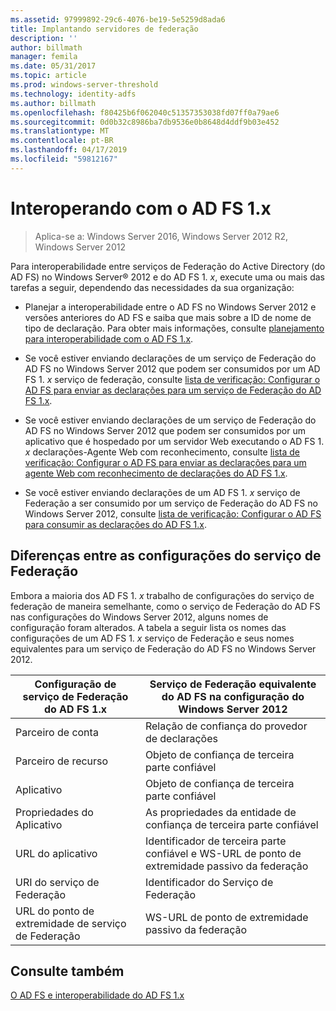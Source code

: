 ```yaml
---
ms.assetid: 97999892-29c6-4076-be19-5e5259d8ada6
title: Implantando servidores de federação
description: ''
author: billmath
manager: femila
ms.date: 05/31/2017
ms.topic: article
ms.prod: windows-server-threshold
ms.technology: identity-adfs
ms.author: billmath
ms.openlocfilehash: f80425b6f062040c51357353038fd07ff0a79ae6
ms.sourcegitcommit: 0d0b32c8986ba7db9536e0b8648d4ddf9b03e452
ms.translationtype: MT
ms.contentlocale: pt-BR
ms.lasthandoff: 04/17/2019
ms.locfileid: "59812167"
---
```

# <a name="interoperating-with-ad-fs-1x"></a>Interoperando com o AD FS 1.x

>Aplica-se a: Windows Server 2016, Windows Server 2012 R2, Windows Server 2012

Para interoperabilidade entre serviços de Federação do Active Directory \(do AD FS\) no Windows Server® 2012 e do AD FS 1. *x*, execute uma ou mais das tarefas a seguir, dependendo das necessidades da sua organização:  
  
-   Planejar a interoperabilidade entre o AD FS no Windows Server 2012 e versões anteriores do AD FS e saiba que mais sobre a ID de nome de tipo de declaração. Para obter mais informações, consulte [planejamento para interoperabilidade com o AD FS 1.x](https://technet.microsoft.com/library/ff678040.aspx).  
  
-   Se você estiver enviando declarações de um serviço de Federação do AD FS no Windows Server 2012 que podem ser consumidos por um AD FS 1. *x* serviço de federação, consulte [lista de verificação: Configurar o AD FS para enviar as declarações para um serviço de Federação do AD FS 1.x](Checklist--Configuring-AD-FS-to-Send-Claims-to-an-AD-FS-1.x-Federation-Service.md).  
  
-   Se você estiver enviando declarações de um serviço de Federação do AD FS no Windows Server 2012 que podem ser consumidos por um aplicativo que é hospedado por um servidor Web executando o AD FS 1. *x* declarações\-Agente Web com reconhecimento, consulte [lista de verificação: Configurar o AD FS para enviar as declarações para um agente Web com reconhecimento de declarações do AD FS 1.x](Checklist--Configuring-AD-FS-to-Send-Claims-to-an-AD-FS-1.x-Claims-Aware-Web-Agent.md).  
  
-   Se você estiver enviando declarações de um AD FS 1. *x* serviço de Federação a ser consumido por um serviço de Federação do AD FS no Windows Server 2012, consulte [lista de verificação: Configurar o AD FS para consumir as declarações do AD FS 1.x](Checklist--Configuring-AD-FS--to-Consume-Claims-from-AD-FS-1.x.md).  
  
## <a name="differences-between-federation-service-settings"></a>Diferenças entre as configurações do serviço de Federação  
Embora a maioria dos AD FS 1. *x* trabalho de configurações do serviço de federação de maneira semelhante, como o serviço de Federação do AD FS nas configurações do Windows Server 2012, alguns nomes de configuração foram alterados. A tabela a seguir lista os nomes das configurações de um AD FS 1. *x* serviço de Federação e seus nomes equivalentes para um serviço de Federação do AD FS no Windows Server 2012.  
  
|Configuração de serviço de Federação do AD FS 1.x|Serviço de Federação equivalente do AD FS na configuração do Windows Server 2012  
|----------------------------------------|---------------------------------------------------------------------------------------------------------- 
|Parceiro de conta|Relação de confiança do provedor de declarações  
|Parceiro de recurso|Objeto de confiança de terceira parte confiável 
|Aplicativo|Objeto de confiança de terceira parte confiável  
|Propriedades do Aplicativo|As propriedades da entidade de confiança de terceira parte confiável  
|URL do aplicativo|Identificador de terceira parte confiável e WS\-URL de ponto de extremidade passivo da federação  
|URI do serviço de Federação|Identificador do Serviço de Federação  
|URL do ponto de extremidade de serviço de Federação|WS\-URL de ponto de extremidade passivo da federação  
  
## <a name="see-also"></a>Consulte também  
[O AD FS e interoperabilidade do AD FS 1.x](https://go.microsoft.com/fwlink/?LinkId=200776)  
  

